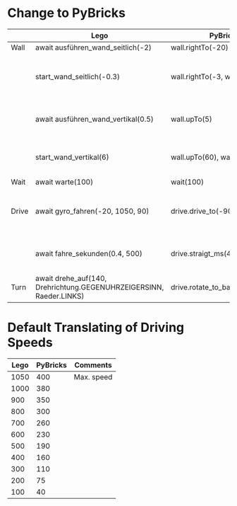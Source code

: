 # Change to PyBricks

| | Lego | PyBricks | Comments |
| ------- | ------- | -------- | -------- |
| Wall | await ausführen_wand_seitlich(-2) | wall.rightTo(-20) |  |
|  | start_wand_seitlich(-0.3) | wall.rightTo(-3, wait=False) | Change distance from cm to mm ; dont't wait |
|  | await ausführen_wand_vertikal(0.5) | wall.upTo(5) | Change distance from cm to mm |
|  | start_wand_vertikal(6) | wall.upTo(60), wait=False) | Change distance from cm to mm |
| Wait | await warte(100) | wait(100) | |
| Drive | await gyro_fahren(-20, 1050, 90) | drive.drive_to(-90,-200) | Change distance from cm to mm ; angle * -1 |
|  | await fahre_sekunden(0.4, 500) | drive.straigt_ms(4,500) | Change distance from cm to mm |
| Turn | await drehe_auf(140, Drehrichtung.GEGENUHRZEIGERSINN, Raeder.LINKS) | drive.rotate_to_backward(-140) | angle * -1 |

# Default Translating of Driving Speeds
| Lego | PyBricks | Comments |
| ------- | ------- | -------- |
| 1050 | 400 | Max. speed |
| 1000 | 380 |  |
| 900 | 350 | |
| 800 | 300 |  |
| 700 | 260 |  |
| 600 | 230 |  |
| 500 | 190 |  |
| 400 | 160 |  |
| 300 | 110 |  |
| 200 | 75 |  |
| 100 | 40 |  |

